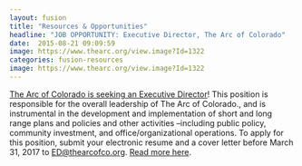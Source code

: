 ```yaml
---
layout: fusion
title: "Resources & Opportunities"
headline: "JOB OPPORTUNITY: Executive Director, The Arc of Colorado"
date:  2015-08-21 09:09:59
image: https://www.thearc.org/view.image?Id=1322
categories: fusion-resources
image: https://www.thearc.org/view.image?Id=1322
---
```

<a href="http://www.thearcofco.org/about/employment/ArcColorado-ExecutiveDirector-Summary.pdf">The Arc of Colorado is seeking an Executive Director</a>! This position is responsible for the overall leadership of The Arc of Colorado., and is instrumental in the development and implementation of short and long range plans and policies and other activities –including public policy, community investment, and office/organizational operations. To apply for this position, submit your electronic resume and a cover letter before March 31, 2017 to <a href="mailto:ED@thearcofco.org">ED@thearcofco.org</a>. <a href="http://www.thearc.org/get-involved/job-board?jbs14610=5&postid14610=1393">Read more here</a>. 